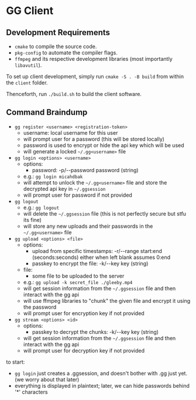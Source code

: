 # GG Client

## Development Requirements

- `cmake` to compile the source code.
- `pkg-config` to automate the compiler flags.
- `ffmpeg` and its respective development libraries (most importantly `libavutil`).

To set up client development, simply run `cmake -S . -B build` from within the `client` folder.

Thenceforth, run `./build.sh` to build the client software.

## Command Braindump

- `gg register <username> <registration-token>`
  - username: local username for this user
  - will prompt user for a password (this will be stored locally)
  - password is used to encrypt or hide the api key which will be used 
  - will generate a locked `~/.gg<username>` file
- `gg login <options> <username>`
  - options:
    - password: -p/--password password (string)
  - e.g.: `gg login micahdbak`
  - will attempt to unlock the `~/.gg<username>` file and store the decrypted api key in `~/.ggsession`
  - will prompt user for password if not provided
- `gg logout`
  - e.g.: `gg logout`
  - will delete the `~/.ggsession` file (this is not perfectly secure but stfu its fine)
  - will store any new uploads and their passwords in the `~/.gg<username>` file
- `gg upload <options> <file>`
  - options:
    - upload from specific timestamps: -r/--range start:end (seconds:seconds) either when left blank assumes 0:end
    - passkey to encrypt the file: -k/--key key (string)
  - file:
    - some file to be uploaded to the server
  - e.g.: `gg upload -k secret_file ./gleeby.mp4`
  - will get session information from the `~/.ggsession` file and then interact with the gg api
  - will use ffmpeg libraries to "chunk" the given file and encrypt it using the password
  - will prompt user for encryption key if not provided
- `gg stream <options> <id>`
  - options:
    - passkey to decrypt the chunks: -k/--key key (string)
  - will get session information from the `~/.ggsession` file and then interact with the gg api
  - will prompt user for decryption key if not provided

to start:
- `gg login` just creates a .ggsession, and doesn't bother with .gg<username> just yet. (we worry about that later)
- everything is displayed in plaintext; later, we can hide passwords behind '\*' characters

